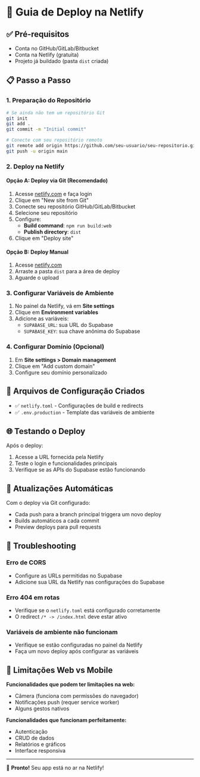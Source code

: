 # 🚀 Guia de Deploy na Netlify

## ✅ Pré-requisitos
- Conta no GitHub/GitLab/Bitbucket
- Conta na Netlify (gratuita)
- Projeto já buildado (pasta `dist` criada)

## 📋 Passo a Passo

### 1. Preparação do Repositório
```bash
# Se ainda não tem um repositório Git
git init
git add .
git commit -m "Initial commit"

# Conecte com seu repositório remoto
git remote add origin https://github.com/seu-usuario/seu-repositorio.git
git push -u origin main
```

### 2. Deploy na Netlify

#### Opção A: Deploy via Git (Recomendado)
1. Acesse [netlify.com](https://netlify.com) e faça login
2. Clique em "New site from Git"
3. Conecte seu repositório GitHub/GitLab/Bitbucket
4. Selecione seu repositório
5. Configure:
   - **Build command**: `npm run build:web`
   - **Publish directory**: `dist`
6. Clique em "Deploy site"

#### Opção B: Deploy Manual
1. Acesse [netlify.com](https://netlify.com)
2. Arraste a pasta `dist` para a área de deploy
3. Aguarde o upload

### 3. Configurar Variáveis de Ambiente
1. No painel da Netlify, vá em **Site settings**
2. Clique em **Environment variables**
3. Adicione as variáveis:
   - `SUPABASE_URL`: sua URL do Supabase
   - `SUPABASE_KEY`: sua chave anônima do Supabase

### 4. Configurar Domínio (Opcional)
1. Em **Site settings > Domain management**
2. Clique em "Add custom domain"
3. Configure seu domínio personalizado

## 🔧 Arquivos de Configuração Criados

- ✅ `netlify.toml` - Configurações de build e redirects
- ✅ `.env.production` - Template das variáveis de ambiente

## 🌐 Testando o Deploy

Após o deploy:
1. Acesse a URL fornecida pela Netlify
2. Teste o login e funcionalidades principais
3. Verifique se as APIs do Supabase estão funcionando

## 🔄 Atualizações Automáticas

Com o deploy via Git configurado:
- Cada push para a branch principal triggera um novo deploy
- Builds automáticos a cada commit
- Preview deploys para pull requests

## 🚨 Troubleshooting

### Erro de CORS
- Configure as URLs permitidas no Supabase
- Adicione sua URL da Netlify nas configurações do Supabase

### Erro 404 em rotas
- Verifique se o `netlify.toml` está configurado corretamente
- O redirect `/* -> /index.html` deve estar ativo

### Variáveis de ambiente não funcionam
- Verifique se estão configuradas no painel da Netlify
- Faça um novo deploy após configurar as variáveis

## 📱 Limitações Web vs Mobile

**Funcionalidades que podem ter limitações na web:**
- Câmera (funciona com permissões do navegador)
- Notificações push (requer service worker)
- Alguns gestos nativos

**Funcionalidades que funcionam perfeitamente:**
- Autenticação
- CRUD de dados
- Relatórios e gráficos
- Interface responsiva

---

🎉 **Pronto!** Seu app está no ar na Netlify!